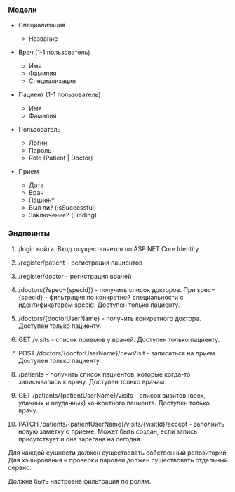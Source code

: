
### Модели
- Специализация
    - Название

- Врач (1-1 пользователь)
    - Имя
    - Фамилия
    - Специализация

- Пациент (1-1 пользователь)
    - Имя
    - Фамилия

- Пользователь
    - Логин
    - Пароль
    - Role (Patient | Doctor)

- Прием
    - Дата
    - Врач
    - Пациент
    - Был ли? (IsSuccessful)
    - Заключение? (Finding)

### Эндпоинты

1. /login войти. Вход осуществляется по ASP.NET Core Identity

2. /register/patient - регистрация пациентов

3. /register/doctor - регистрация врачей

4. /doctors(?spec={specid}) - получить список докторов. При spec={specid} - фильтрация по конкретной специальности c идентификатором specid. Доступен только пациенту.

5. /doctors/{doctorUserName} - получить конкретного доктора. Доступен только пациенту.

6. GET /visits - список приемов у врачей. Доступен только пациенту.

7. POST /doctors/{doctorUserName}/newVisit - записаться на прием. Доступен только пациенту.

9. /patients - получить список пациентов, которые когда-то записывались к врачу. Доступен только врачам.

9. GET /patients/{patientUserName}/visits - список визитов (всех, удачных и неудачных) конкретного пациента. Доступен только врачу.

10. PATCH /patients/{patientUserName}/visits/{visitId}/accept  - заполнить новую заметку о приеме. Может быть создан, если запись присутствует и она зарегана на сегодня.


Для каждой сущности должен существовать собственный репозиторий
Для хэширования и проверки паролей должен существовать отдельный сервис.

Должна быть настроена фильтрация по ролям.